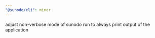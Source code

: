 ```yaml
---
"@sunodo/cli": minor
---
```


adjust non-verbose mode of sunodo run to always print output of the application
